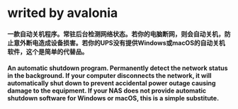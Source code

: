 # writed by avalonia
#### 一款自动关机程序。常驻后台检测网络状态。若你的电脑断网，则会自动关机，防止意外断电造成设备损害。若你的UPS没有提供Windows或macOS的自动关机软件，这个是简单的代替品。
#### An automatic shutdown program. Permanently detect the network status in the background. If your computer disconnects the network, it will automatically shut down to prevent accidental power outage causing damage to the equipment. If your NAS does not provide automatic shutdown software for Windows or macOS, this is a simple substitute.
